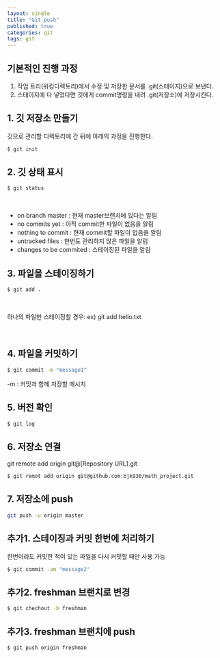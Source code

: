 ```yaml
---
layout: single
title: "Git push"
published: true
categories: git
tags: git
---
```



## 기본적인 진행 과정

1. 작업 트리(워킹디렉토리)에서 수정 및 저장한 문서를 .git(스테이지)으로 보낸다.<br/>
2. 스테이지에 다 넣었다면 깃에게 commit명령을 내려 .git(저장소)에 저장시킨다.   

## 1. 깃 저장소 만들기

깃으로 관리할 디렉토리에 간 뒤에 아래의 과정을 진행한다.<br/>

```bash
$ git init
```

## 2. 깃 상태 표시

```bash
$ git status
```

<br/>

- on branch master : 현재  master브랜치에 있다는 알림
- no commits yet : 아직 commit한 파일이 없음을 알림
- nothing to commit : 현재 commit할 파일이 없음을 알림
- untracked files : 한번도 관리하지 않은 파일을 알림
- changes to be commited : 스테이징된 파일을 알림

## 3. 파일을 스테이징하기

```bash
$ git add .
```

<br/>

하나의 파일만 스테이징할 경우: ex) git add hello.txt

<br/>

## 4. 파일을 커밋하기

```bash
$ git commit -m "message1"
```

-m : 커밋과 함께 저장할 메시지

## 5. 버전 확인

```bash
$ git log
```

## 6. 저장소 연결
git remote add origin git@[Repository URL].git

```bash
$ git remot add origin git@github.com:bjk930/math_project.git
```

## 7. 저장소에 push

```bash
git push -u origin master
```

## 추가1. 스테이징과 커밋 한번에 처리하기
한번이라도 커밋한 적이 있는 파일을 다시 커밋할 때만 사용 가능
```bash
$ git commit -am "message2"
```

## 추가2. freshman 브랜치로 변경
```bash
$ git chechout -b freshman
```

## 추가3. freshman 브랜치에 push
```bash
$ git push origin freshman
```
